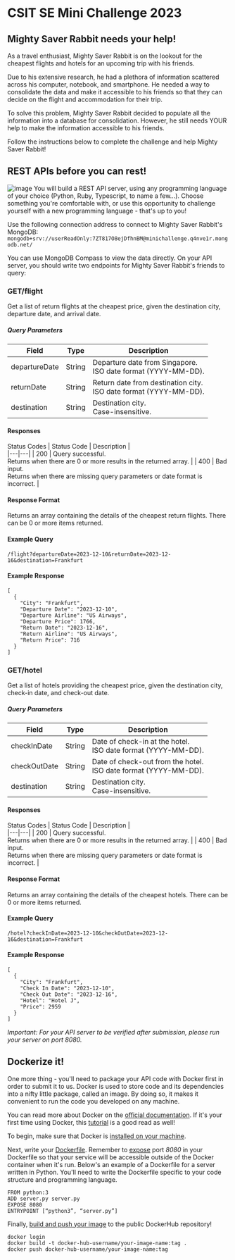 # CSIT SE Mini Challenge 2023
## Mighty Saver Rabbit needs your help!
As a travel enthusiast, Mighty Saver Rabbit is on the lookout for the cheapest flights and hotels for an upcoming trip with his friends.

Due to his extensive research, he had a plethora of information scattered across his computer, notebook, and smartphone. He needed a way to consolidate the data and make it accessible to his friends so that they can decide on the flight and accommodation for their trip.

To solve this problem, Mighty Saver Rabbit decided to populate all the information into a database for consolidation. However, he still needs YOUR help to make the information accessible to his friends.

Follow the instructions below to complete the challenge and help Mighty Saver Rabbit!

## REST APIs before you can rest!
![image](https://github.com/ChinHaoX3/csit-se-mini-challenge-2023/assets/40873148/f778f5ee-ce0d-4b1d-b8e4-17fba455bd10)
You will build a REST API server, using any programming language of your choice (Python, Ruby, Typescript, to name a few...). Choose something you're comfortable with, or use this opportunity to challenge yourself with a new programming language - that's up to you!

Use the following connection address to connect to Mighty Saver Rabbit's MongoDB:
```mongodb+srv://userReadOnly:7ZT817O8ejDfhnBM@minichallenge.q4nve1r.mongodb.net/```

You can use MongoDB Compass to view the data directly.
On your API server, you should write two endpoints for Mighty Saver Rabbit's friends to query:

### GET/flight
Get a list of return flights at the cheapest price, given the destination city, departure date, and arrival date.

##### Query Parameters
| Field  | Type  | Description  |   
|---|---|---|
| departureDate  | String | Departure date from Singapore. <br> ISO date format (YYYY-MM-DD).  |
| returnDate | String | Return date from destination city. <br> ISO date format (YYYY-MM-DD). |
| destination | String |  Destination city. <br> Case-insensitive. |

#### Responses <br>
Status Codes
| Status Code  | Description  |   
|---|---|
| 200 | Query successful. <br> Returns when there are 0 or more results in the returned array.  |
| 400 | Bad input. <br> Returns when there are missing query parameters or date format is incorrect. |

#### Response Format
Returns an array containing the details of the cheapest return flights. There can be 0 or more items returned.

#### Example Query <br>
```/flight?departureDate=2023-12-10&returnDate=2023-12-16&destination=Frankfurt```

#### Example Response
```
[
  {
    "City": "Frankfurt",
    "Departure Date": "2023-12-10",
    "Departure Airline": "US Airways",
    "Departure Price": 1766,
    "Return Date": "2023-12-16",
    "Return Airline": "US Airways",
    "Return Price": 716
  }
]
```
### GET/hotel
Get a list of hotels providing the cheapest price, given the destination city, check-in date, and check-out date.

##### Query Parameters
| Field  | Type  | Description  |   
|---|---|---|
| checkInDate  | String | Date of check-in at the hotel. <br> ISO date format (YYYY-MM-DD).  |
| checkOutDate | String | Date of check-out from the hotel. <br> ISO date format (YYYY-MM-DD). |
| destination | String |  Destination city. <br> Case-insensitive. |

#### Responses <br>
Status Codes
| Status Code  | Description  |   
|---|---|
| 200 | Query successful. <br> Returns when there are 0 or more results in the returned array.  |
| 400 | Bad input. <br> Returns when there are missing query parameters or date format is incorrect. |

#### Response Format
Returns an array containing the details of the cheapest hotels. There can be 0 or more items returned.

#### Example Query <br>
```/hotel?checkInDate=2023-12-10&checkOutDate=2023-12-16&destination=Frankfurt```

#### Example Response
```
[
  {
    "City": "Frankfurt",
    "Check In Date": "2023-12-10",
    "Check Out Date": "2023-12-16",
    "Hotel": "Hotel J",
    "Price": 2959
  }
]
```

*Important: For your API server to be verified after submission, please run your server on port 8080.*

## Dockerize it!

One more thing - you'll need to package your API code with Docker first in order to submit it to us. Docker is used to store code and its dependencies into a nifty little package, called an image. By doing so, it makes it convenient to run the code you developed on any machine.

You can read more about Docker on the [official documentation](https://docs.docker.com/get-started/). If it's your first time using Docker, this [tutorial](https://docker-curriculum.com/) is a good read as well!

To begin, make sure that Docker is [installed on your machine](https://docs.docker.com/get-docker/).

Next, write your [Dockerfile](https://docs.docker.com/engine/reference/builder/). Remember to [expose](https://www.cloudbees.com/blog/docker-expose-port-what-it-means-and-what-it-doesnt-mean) port *8080* in your Dockerfile so that your service will be accessible outside of the Docker container when it's run. Below's an example of a Dockerfile for a server written in Python. You'll need to write the Dockerfile specific to your code structure and programming language.
```
FROM python:3
ADD server.py server.py
EXPOSE 8080
ENTRYPOINT [“python3”, “server.py”]
```

Finally, [build and push your image](https://www.section.io/engineering-education/docker-push-for-publishing-images-to-docker-hub/) to the public DockerHub repository!
```
docker login
docker build -t docker-hub-username/your-image-name:tag .
docker push docker-hub-username/your-image-name:tag
```
